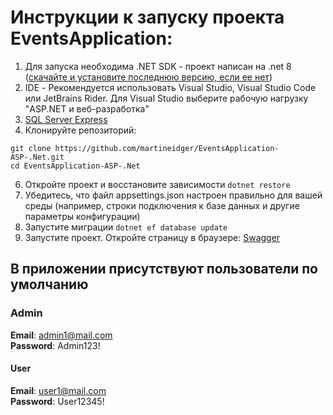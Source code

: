 # **Инструкции к запуску проекта EventsApplication:**
1. Для запуска необходима .NET SDK - проект написан на .net 8 ([скачайте и установите последнюю версию, если ее нет](https://dotnet.microsoft.com/en-us/download))
2. IDE - Рекомендуется использовать Visual Studio, Visual Studio Code или JetBrains Rider. Для Visual Studio выберите рабочую нагрузку "ASP.NET и веб-разработка"
3. [SQL Server Express](https://www.microsoft.com/en-us/sql-server/sql-server-downloads)
4. Клонируйте репозиторий:
  ```
  git clone https://github.com/martineidger/EventsApplication-ASP-.Net.git
  cd EventsApplication-ASP-.Net
  ```
6. Откройте проект и восстановите зависимости `dotnet restore`
7. Убедитесь, что файл appsettings.json настроен правильно для вашей среды (например, строки подключения к базе данных и другие параметры конфигурации)
8. Запустите миграции `dotnet ef database update`
9. Запустите проект. Откройте страницу в браузере:
    [Swagger](https://localhost:7230/swagger/index.html)

## В приложении присутствуют пользователи по умолчанию
### Admin
**Email**: admin1@mail.com    
**Password**: Admin123!
#### User 
**Email**: user1@mail.com    
**Password**: User12345!
